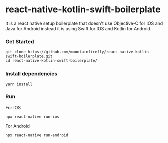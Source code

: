 # react-native-kotlin-swift-boilerplate

It is a react native setup boilerplate that doesn't use Objective-C for IOS and Java for Android instead it is using Swift for IOS and Kotlin for Android.

### Get Started

```
git clone https://github.com/mountainfirefly/react-native-kotlin-swift-boilerplate.git
cd react-native-kotlin-swift-boilerplate/
```

### Install dependencies

```
yarn install
```

### Run

For IOS

```
npx react-native run-ios
```

For Android

```
npx react-native run-android
```
